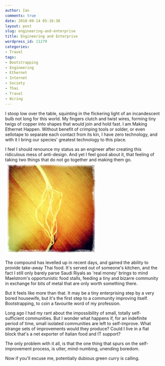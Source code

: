 ```yaml
---
author: Ian
comments: true
date: 2010-09-14 05:16:38
layout: post
slug: engineering-and-enterprise
title: Engineering and Enterprise
wordpress_id: 11279
categories:
- Travel
tags:
- Bootstrapping
- Engineering
- Ethernet
- Internet
- Society
- Thai
- Travel
- Wiring
---
```


I stoop low over the table, squinting in the flickering light of an incandescent bulb not long for this world.  My fingers clutch and twist wires, forming tiny twigs of copper into shapes that would join and hold fast.  I am Making Ethernet Happen.  Without benefit of crimping tools or solder, or even sellotape to separate each contact from its kin, I have zero technology, and with it I bring our species' greatest technology to this place.

I feel I should renounce my status as an engineer after creating this ridiculous mess of anti-design.  And yet I feel good about it, that feeling of taking two things that do not go together and making them go.
[![Mah Ethernet](/blog/2010/09/1284308753366-300x300.jpg)](/blog/2010/09/1284308753366.jpg)

The compound has levelled up in recent days, and gained the ability to provide take-away Thai food.  It's served out of someone's kitchen, and the fact I still only barely parse Saudi Riyals as 'real money' brings to mind Maelstrom's opportunistic food stalls, feeding a tiny and bizarre community in exchange for bits of metal that are only worth something there.

But it feels like more than that.  It may be a tiny enterprising step by a very bored housewife, but it's the first step to a community improving itself.  Bootstrapping, to coin a favourite word of my profession.

Long ago I had my rant about the impossibility of small, totally self-sufficient communities.  But I wonder what happens if, for an indefinite period of time, small isolated communities are left to self-improve.  What strange sets of improvements would they produce?  Could I live in a flat block that's a net exporter of Italian food and IT support?

The only problem with it all, is that the one thing that spurs on the self-improvement process, is utter, mind-numbing, unending boredom.

Now if you'll excuse me, potentially dubious green curry is calling.
